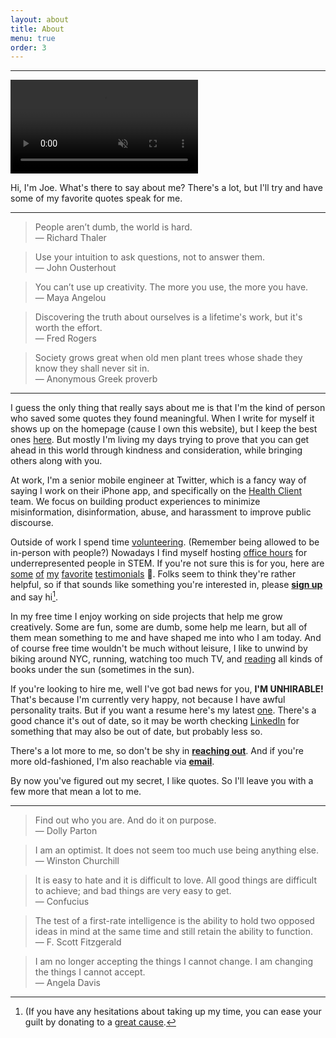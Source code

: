 ```yaml
---
layout: about
title: About
menu: true
order: 3
---
```


---
<video autoplay playsinline muted loop style="max-width: 100%">
  <source src="{{ site.url }}/assets/img/welcome.mp4" type="video/mp4">
</video>

Hi, I'm Joe. What's there to say about me? There's a lot, but I'll try and have some of my favorite quotes speak for me.

---

> People aren’t dumb, the world is hard.
><br> — Richard Thaler

> Use your intuition to ask questions, not to answer them.
><br> — John Ousterhout

> You can’t use up creativity. The more you use, the more you have.
><br> — Maya Angelou

> Discovering the truth about ourselves is a lifetime's work, but it's worth the effort.
><br> — Fred Rogers

> Society grows great when old men plant trees whose shade they know they shall never sit in.
><br> — Anonymous Greek proverb

---

I guess the only thing that really says about me is that I'm the kind of person who saved some quotes they found meaningful. When I write for myself it shows up on the homepage (cause I own this website), but I keep the best ones [here](https://www.fabisevi.ch/tag/featured-posts/). But mostly I'm living my days trying to prove that you can get ahead in this world through kindness and consideration, while bringing others along with you.

At work, I'm a senior mobile engineer at Twitter, which is a fancy way of saying I work on their iPhone app, and specifically on the [Health Client](https://blog.twitter.com/en_us/topics/company/2019/health-update.html) team. We focus on building product experiences to minimize misinformation, disinformation, abuse, and harassment to improve public discourse.

Outside of work I spend time [volunteering](https://twitter.com/AlexPaul/status/1317197327065559040). (Remember being allowed to be in-person with people?) Nowadays I find myself hosting [office hours](https://twitter.com/mergesort/status/1269382008570023936) for underrepresented people in STEM. If you're not sure this is for you, here are [some](https://twitter.com/AlexPaul/status/1321224160073404417) [of](https://twitter.com/swiftysanders/status/1282011590531809280) [my](https://twitter.com/zoha131/status/1276896905834856448) [favorite](https://twitter.com/coder_pilot/status/1273733450785189888) [testimonials](https://twitter.com/objectivechris/status/1272900957131747331) 🥰. Folks seem to think they're rather helpful, so if that sounds like something you're interested in, please **[sign up](https://calendly.com/mergesort/office-hours)** and say hi[^1].

In my free time I enjoy working on side projects that help me grow creatively. Some are fun, some are dumb, some help me learn, but all of them mean something to me and have shaped me into who I am today. And of course free time wouldn't be much without leisure, I like to unwind by biking around NYC, running, watching too much TV, and [reading](https://fabisevi.ch/reading-list) all kinds of books under the sun (sometimes in the sun). 

If you're looking to hire me, well I've got bad news for you, **I'M UNHIRABLE!** That's because I'm currently very happy, not because I have awful personality traits. But if you want a resume here's my latest [one](https://fabisevi.ch/assets/Joe-Fabisevich--Resume.pdf). There's a good chance it's out of date, so it may be worth checking [LinkedIn](https://linkedin.com/in/devjoe) for something that may also be out of date, but probably less so.

There's a lot more to me, so don't be shy in **[reaching out](https://twitter.com/mergesort)**. And if you're more old-fashioned, I'm also reachable via **[email](mailto:ireadeveryemail@fabisevi.ch)**.

By now you've figured out my secret, I like quotes. So I'll leave you with a few more that mean a lot to me.

---

> Find out who you are. And do it on purpose.
><br> — Dolly Parton

> I am an optimist. It does not seem too much use being anything else.
><br> — Winston Churchill

> It is easy to hate and it is difficult to love. All good things are difficult to achieve; and bad things are very easy to get.
><br> — Confucius

> The test of a first-rate intelligence is the ability to hold two opposed ideas in mind at the same time and still retain the ability to function.
><br> — F. Scott Fitzgerald

> I am no longer accepting the things I cannot change. I am changing the things I cannot accept.
><br> — Angela Davis

[^1]: (If you have any hesitations about taking up my time, you can ease your guilt by donating to a [great cause](http://www.blackgirlscode.com/).